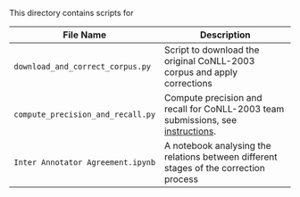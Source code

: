This directory contains scripts for 

File Name                       | Description
------------------------------- | --------------------------------------------------------------------
`download_and_correct_corpus.py` | Script to download the original CoNLL-2003 corpus and apply corrections
`compute_precision_and_recall.py` | Compute precision and recall for CoNLL-2003 team submissions, see [instructions](../reproduce_experiments/README.md).
`Inter Annotator Agreement.ipynb` | A notebook analysing the relations between different stages of the correction process
